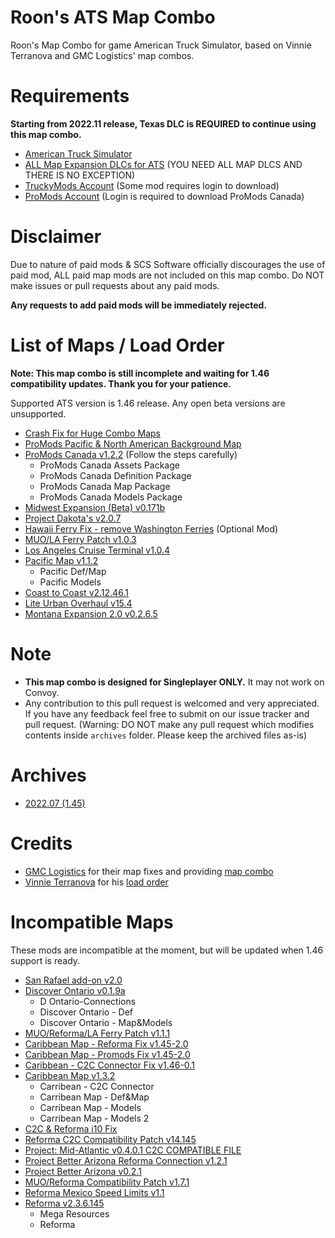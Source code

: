 # Roon's ATS Map Combo
Roon's Map Combo for game American Truck Simulator, based on Vinnie Terranova and GMC Logistics' map combos.

# Requirements
**Starting from 2022.11 release, Texas DLC is REQUIRED to continue using this map combo.**

* [American Truck Simulator](https://store.steampowered.com/app/270880/American_Truck_Simulator/)
* [ALL Map Expansion DLCs for ATS](https://store.steampowered.com/dlc/270880/American_Truck_Simulator/list/43348) (YOU NEED ALL MAP DLCS AND THERE IS NO EXCEPTION)
* [TruckyMods Account](https://truckymods.io) (Some mod requires login to download)
* [ProMods Account](https://www.promods.net) (Login is required to download ProMods Canada)

# Disclaimer
Due to nature of paid mods & SCS Software officially discourages the use of paid mod, ALL paid map mods are not included on this map combo. Do NOT make issues or pull requests about any paid mods.

**Any requests to add paid mods will be immediately rejected.**

# List of Maps / Load Order
**Note: This map combo is still incomplete and waiting for 1.46 compatibility updates. Thank you for your patience.**

Supported ATS version is 1.46 release. Any open beta versions are unsupported.

* [Crash Fix for Huge Combo Maps](https://drive.google.com/file/d/15X_vhtinxMXZ6KKEZyxgxB-gUFINxALi/view)
* [ProMods Pacific & North American Background Map](https://steamcommunity.com/sharedfiles/filedetails/?id=2618624602)
* [ProMods Canada v1.2.2](https://www.promods.net/setup.php?game=ats) (Follow the steps carefully)
    * ProMods Canada Assets Package
    * ProMods Canada Definition Package
    * ProMods Canada Map Package
    * ProMods Canada Models Package
* [Midwest Expansion (Beta) v0.171b](https://truckymods.io/american-truck-simulator/maps/50-united-former-midwest-expansion-c2c-required)
* [Project Dakota's v2.0.7](https://truckymods.io/american-truck-simulator/maps/project-dakotas)
* [Hawaii Ferry Fix - remove Washington Ferries](https://steamcommunity.com/sharedfiles/filedetails/?id=2638370288) (Optional Mod)
* [MUO/LA Ferry Patch v1.0.3](https://truckymods.io/american-truck-simulator/map-patches/muola-ferry-patch)
* [Los Angeles Cruise Terminal v1.0.4](https://terramaps.net/download/view.php?game=caribbean)
* [Pacific Map v1.1.2](https://terramaps.net/download/view.php?game=pacific)
    * Pacific Def/Map
    * Pacific Models
* [Coast to Coast v2.12.46.1](https://forum.scssoft.com/viewtopic.php?t=202317)
* [Lite Urban Overhaul v15.4](https://forum.scssoft.com/viewtopic.php?t=287978)
* [Montana Expansion 2.0 v0.2.6.5](https://truckymods.io/american-truck-simulator/maps/montana-expansion-20)

# Note
* **This map combo is designed for Singleplayer ONLY.** It may not work on Convoy.
* Any contribution to this pull request is welcomed and very appreciated. If you have any feedback feel free to submit on our issue tracker and pull request. (Warning: DO NOT make any pull request which modifies contents inside `archives` folder. Please keep the archived files as-is)

# Archives
* [2022.07 (1.45)](https://github.com/RoonMoonlight/Roons-ATS-Map-Combo/blob/master/archives/1.45/README.md)

# Credits
* [GMC Logistics](https://www.gmc-logistics.co.uk/) for their map fixes and providing [map combo](https://www.gmc-logistics.co.uk/c2c-with-discover-ontario-1-45)
* [Vinnie Terranova](https://forum.scssoft.com/memberlist.php?mode=viewprofile&u=171700) for his [load order](https://forum.scssoft.com/viewtopic.php?t=292914)

# Incompatible Maps
These mods are incompatible at the moment, but will be updated when 1.46 support is ready.

* [San Rafael add-on v2.0](https://truckymods.io/american-truck-simulator/maps/san-rafael-add-on)
* [Discover Ontario v0.1.9a](https://truckymods.io/american-truck-simulator/maps/discover-ontario)
    * D Ontario-Connections
    * Discover Ontario - Def
    * Discover Ontario - Map&Models
* [MUO/Reforma/LA Ferry Patch v1.1.1](https://truckymods.io/american-truck-simulator/map-patches/muoreformapacific-map-patch)
* [Caribbean Map - Reforma Fix v1.45-2.0](https://truckymods.io/american-truck-simulator/map-patches/caribbean-map-reforma-fix)
* [Caribbean Map - Promods Fix v1.45-2.0](https://truckymods.io/american-truck-simulator/map-patches/caribbean-map-promods-fix)
* [Caribbean - C2C Connector Fix v1.46-0.1](https://truckymods.io/american-truck-simulator/map-patches/caribbean-c2c-conenctor-fix)
* [Caribbean Map v1.3.2](https://terramaps.net/download/view.php?game=caribbean)
    * Carribean - C2C Connector
    * Carribean Map - Def&Map
    * Carribean Map - Models
    * Carribean Map - Models 2
* [C2C & Reforma i10 Fix](https://forum.scssoft.com/viewtopic.php?p=1738586)
* [Reforma C2C Compatibility Patch v14.145](https://reformaats.dudaone.com/downloads)
* [Project: Mid-Atlantic v0.4.0.1 C2C COMPATIBLE FILE](https://truckymods.io/american-truck-simulator/maps/project-mid-atlantic)
* [Project Better Arizona Reforma Connection v1.2.1](https://truckymods.io/american-truck-simulator/map-patches/project-better-arizona-reforma-connections)
* [Project Better Arizona v0.2.1](https://truckymods.io/american-truck-simulator/maps/project-better-arizona)
* [MUO/Reforma Compatibility Patch v1.7.1](https://truckymods.io/american-truck-simulator/map-patches/muoreforma-compatibility-patch)
* [Reforma Mexico Speed Limits v1.1](https://forum.scssoft.com/viewtopic.php?p=1714719)
* [Reforma v2.3.6.145](https://truckymods.io/american-truck-simulator/maps/reforma)
    * Mega Resources
    * Reforma